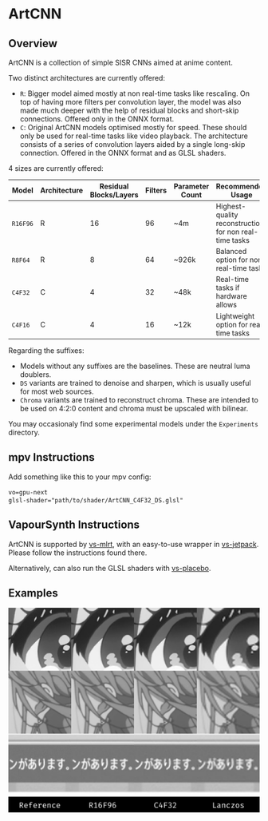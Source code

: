 # ArtCNN

## Overview
ArtCNN is a collection of simple SISR CNNs aimed at anime content.

Two distinct architectures are currently offered:
- `R`: Bigger model aimed mostly at non real-time tasks like rescaling. On top of having more filters per convolution layer, the model was also made much deeper with the help of residual blocks and short-skip connections. Offered only in the ONNX format.
- `C`: Original ArtCNN models optimised mostly for speed. These should only be used for real-time tasks like video playback. The architecture consists of a series of convolution layers aided by a single long-skip connection. Offered in the ONNX format and as GLSL shaders.

4 sizes are currently offered:

| Model     | Architecture | Residual Blocks/Layers | Filters | Parameter Count | Recommended Usage                                      |
| --------- | ------------ | ---------------------- | ------- | ----------------| -------------------------------------------------------|
| `R16F96`  | R            | 16                     | 96      | ~4m             | Highest-quality reconstruction for non real-time tasks |
| `R8F64`   | R            | 8                      | 64      | ~926k           | Balanced option for non real-time tasks                |
| `C4F32`   | C            | 4                      | 32      | ~48k            | Real-time tasks if hardware allows                     |
| `C4F16`   | C            | 4                      | 16      | ~12k            | Lightweight option for real-time tasks                 |

Regarding the suffixes:
- Models without any suffixes are the baselines. These are neutral luma doublers.
- `DS` variants are trained to denoise and sharpen, which is usually useful for most web sources.
- `Chroma` variants are trained to reconstruct chroma. These are intended to be used on 4:2:0 content and chroma must be upscaled with bilinear.

You may occasionaly find some experimental models under the `Experiments` directory.

## mpv Instructions
Add something like this to your mpv config:
```
vo=gpu-next
glsl-shader="path/to/shader/ArtCNN_C4F32_DS.glsl"
```

## VapourSynth Instructions
ArtCNN is supported by [vs-mlrt](https://github.com/AmusementClub/vs-mlrt), with an easy-to-use wrapper in [vs-jetpack](https://github.com/Jaded-Encoding-Thaumaturgy/vs-jetpack/). Please follow the instructions found there.

Alternatively, can also run the GLSL shaders with [vs-placebo](https://github.com/sgt0/vs-placebo).

## Examples
![ArtCNN Example](./Images/artcnn_examples.png "ArtCNN Example")
